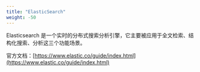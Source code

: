 ```yaml
---
title: "ElasticSearch"
weight: -50
---
```


Elasticsearch 是一个实时的分布式搜索分析引擎，它主要被应用于全文检索、结构化搜索、分析这三个功能场景。

官方文档：[https://www.elastic.co/guide/index.html](https://www.elastic.co/guide/index.html)

<!--more-->

